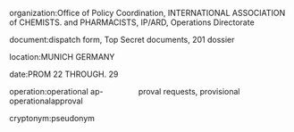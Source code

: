 organization:Office of Policy Coordination, INTERNATIONAL ASSOCIATION of CHEMISTS. and PHARMACISTS, IP/ARD, Operations Directorate

document:dispatch form, Top Secret documents, 201 dossier

location:MUNICH GERMANY

date:PROM 22 THROUGH. 29

operation:operational ap-                proval requests, provisional operationalapproval

cryptonym:pseudonym

